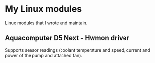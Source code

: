 # My Linux modules
Linux modules that I wrote and maintain.

## Aquacomputer D5 Next - Hwmon driver

Supports sensor readings (coolant temperature and speed, current and power of the pump and attached fan).
